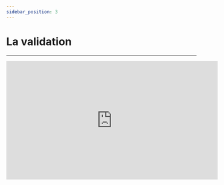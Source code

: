 ```yaml
---
sidebar_position: 3
---
```


# La validation
---------------

<iframe width="560" height="315" src="https://www.youtube.com/embed/UhdPiMJWNsw" title="YouTube video player" frameborder="0" allow="accelerometer; autoplay; clipboard-write; encrypted-media; gyroscope; picture-in-picture" allowfullscreen></iframe>